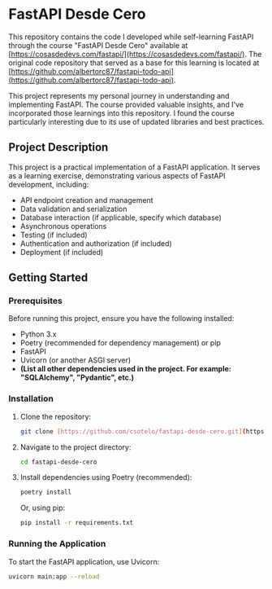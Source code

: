 # FastAPI Desde Cero

This repository contains the code I developed while self-learning FastAPI through the course "FastAPI Desde Cero" available at [https://cosasdedevs.com/fastapi/](https://cosasdedevs.com/fastapi/).  The original code repository that served as a base for this learning is located at [https://github.com/albertorc87/fastapi-todo-api](https://github.com/albertorc87/fastapi-todo-api).

This project represents my personal journey in understanding and implementing FastAPI.  The course provided valuable insights, and I've incorporated those learnings into this repository. I found the course particularly interesting due to its use of updated libraries and best practices.

## Project Description

This project is a practical implementation of a FastAPI application.  It serves as a learning exercise, demonstrating various aspects of FastAPI development, including:

*   API endpoint creation and management
*   Data validation and serialization
*   Database interaction (if applicable, specify which database)
*   Asynchronous operations
*   Testing (if included)
*   Authentication and authorization (if included)
*   Deployment (if included)


## Getting Started

### Prerequisites

Before running this project, ensure you have the following installed:

*   Python 3.x
*   Poetry (recommended for dependency management) or pip
*   FastAPI
*   Uvicorn (or another ASGI server)
*   **(List all other dependencies used in the project.  For example: "SQLAlchemy", "Pydantic", etc.)**

### Installation

1.  Clone the repository:

    ```bash
    git clone [https://github.com/csotelo/fastapi-desde-cero.git](https://www.google.com/search?q=https://github.com/YOUR_GITHUB_USERNAME/fastapi-desde-cero.git)
    ```

2.  Navigate to the project directory:

    ```bash
    cd fastapi-desde-cero
    ```

3.  Install dependencies using Poetry (recommended):

    ```bash
    poetry install
    ```

    Or, using pip:

    ```bash
    pip install -r requirements.txt
    ```

### Running the Application

To start the FastAPI application, use Uvicorn:

```bash
uvicorn main:app --reload
```
